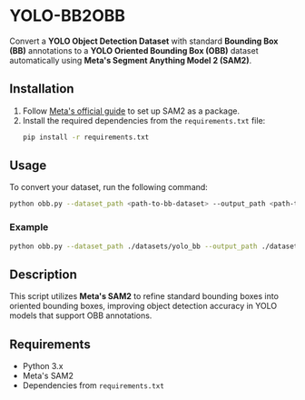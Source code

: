 # YOLO-BB2OBB

Convert a **YOLO Object Detection Dataset** with standard **Bounding Box (BB)** annotations to a **YOLO Oriented Bounding Box (OBB)** dataset automatically using **Meta's Segment Anything Model 2 (SAM2)**.

## Installation

1. Follow [Meta's official guide](add-link-here) to set up SAM2 as a package.
2. Install the required dependencies from the `requirements.txt` file:
   ```bash
   pip install -r requirements.txt
   ```

## Usage

To convert your dataset, run the following command:

```bash
python obb.py --dataset_path <path-to-bb-dataset> --output_path <path-to-output-obb-dataset>
```

### Example

```bash
python obb.py --dataset_path ./datasets/yolo_bb --output_path ./datasets/yolo_obb
```

## Description

This script utilizes **Meta's SAM2** to refine standard bounding boxes into oriented bounding boxes, improving object detection accuracy in YOLO models that support OBB annotations.

## Requirements

- Python 3.x
- Meta's SAM2
- Dependencies from `requirements.txt`


